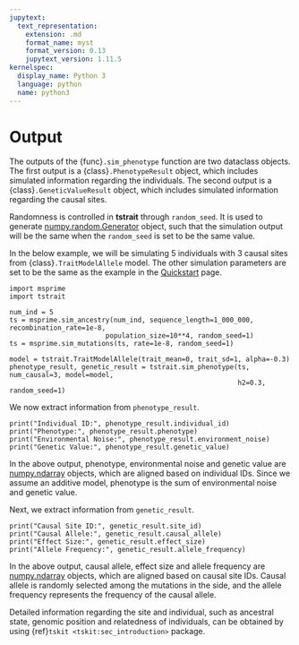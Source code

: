 ```yaml
---
jupytext:
  text_representation:
    extension: .md
    format_name: myst
    format_version: 0.13
    jupytext_version: 1.11.5
kernelspec:
  display_name: Python 3
  language: python
  name: python3
---
```


# Output

The outputs of the {func}`.sim_phenotype` function are two dataclass objects. The first output is a {class}`.PhenotypeResult` object, which includes simulated information regarding the individuals. The second output is a {class}`.GeneticValueResult` object, which includes simulated information regarding the causal sites.

Randomness is controlled in **tstrait** through `random_seed`. It is used to generate [numpy.random.Generator](https://numpy.org/doc/stable/reference/random/generator.html#numpy.random.Generator) object, such that the simulation output will be the same when the `random_seed` is set to be the same value.

In the below example, we will be simulating 5 individuals with 3 causal sites from {class}`.TraitModelAllele` model. The other simulation parameters are set to be the same as the example in the [Quickstart](quickstart.md) page.

```{code-cell} ipython3
import msprime
import tstrait

num_ind = 5
ts = msprime.sim_ancestry(num_ind, sequence_length=1_000_000, recombination_rate=1e-8,
                        population_size=10**4, random_seed=1)
ts = msprime.sim_mutations(ts, rate=1e-8, random_seed=1)

model = tstrait.TraitModelAllele(trait_mean=0, trait_sd=1, alpha=-0.3)
phenotype_result, genetic_result = tstrait.sim_phenotype(ts, num_causal=3, model=model,
                                                         h2=0.3, random_seed=1)
```

We now extract information from `phenotype_result`.

```{code-cell} ipython3
print("Individual ID:", phenotype_result.individual_id)
print("Phenotype:", phenotype_result.phenotype)
print("Environmental Noise:", phenotype_result.environment_noise)
print("Genetic Value:", phenotype_result.genetic_value)
```

In the above output, phenotype, environmental noise and genetic value are [numpy.ndarray](https://numpy.org/doc/stable/reference/arrays.ndarray.html#arrays-ndarray) objects, which are aligned based on individual IDs. Since we assume an additive model, phenotype is the sum of environmental noise and genetic value.

Next, we extract information from `genetic_result`.

```{code-cell} ipython3
print("Causal Site ID:", genetic_result.site_id)
print("Causal Allele:", genetic_result.causal_allele)
print("Effect Size:", genetic_result.effect_size)
print("Allele Frequency:", genetic_result.allele_frequency)
```

In the above output, causal allele, effect size and allele frequency are [numpy.ndarray](https://numpy.org/doc/stable/reference/arrays.ndarray.html#arrays-ndarray) objects, which are aligned based on causal site IDs. Causal allele is randomly selected among the mutations in the side, and the allele frequency represents the frequency of the causal allele.

Detailed information regarding the site and individual, such as ancestral state, genomic position and relatedness of individuals, can be obtained by using {ref}`tskit <tskit:sec_introduction>` package.